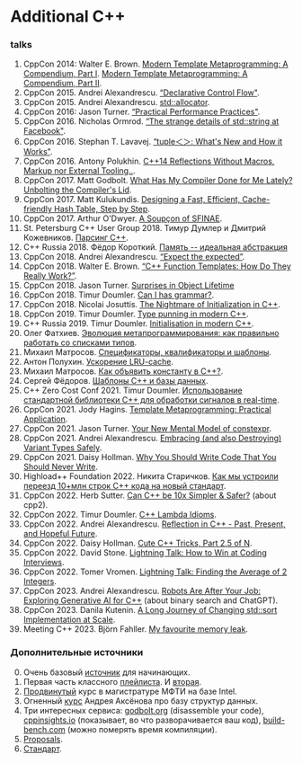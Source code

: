 # Additional C++

### talks
1. CppCon 2014: Walter E. Brown.
[Modern Template Metaprogramming: A Compendium, Part I](
https://www.youtube.com/watch?v=Am2is2QCvxY&feature=youtu.be).
[Modern Template Metaprogramming: A Compendium, Part II](
https://www.youtube.com/watch?v=a0FliKwcwXE).
2. CppCon 2015. Andrei Alexandrescu. 
[“Declarative Control Flow"](
https://www.youtube.com/watch?v=WjTrfoiB0MQ).
3. CppCon 2015. Andrei Alexandrescu.
[std::allocator](https://www.youtube.com/watch?v=LIb3L4vKZ7U).
4. CppCon 2016: Jason Turner. 
[“Practical Performance Practices"](https://www.youtube.com/watch?v=uzF4u9KgUWI&t=3212s).
5. CppCon 2016. Nicholas Ormrod.
[“The strange details of std::string at Facebook"](
https://www.youtube.com/watch?v=kPR8h4-qZdk).
6. CppCon 2016. Stephan T. Lavavej. 
[“tuple＜＞: What's New and How it Works"](
https://www.youtube.com/watch?v=JhgWFYfdIho).
7. CppCon 2016. Antony Polukhin.
[C++14 Reflections Without Macros, Markup nor External Tooling..](
https://www.youtube.com/watch?v=abdeAew3gmQ).
8. CppCon 2017. Matt Godbolt. 
[What Has My Compiler Done for Me Lately? Unbolting the Compiler's Lid](
https://www.youtube.com/watch?v=bSkpMdDe4g4).
9. CppCon 2017. Matt Kulukundis.
[Designing a Fast, Efficient, Cache-friendly Hash Table, Step by Step](
https://www.youtube.com/watch?v=ncHmEUmJZf4).
10. CppCon 2017. Arthur O'Dwyer.
[A Soupçon of SFINAE](
https://www.youtube.com/watch?v=ybaE9qlhHvw).
11. St. Petersburg C++ User Group 2018. Тимур Думлер и Дмитрий Кожевников. 
[Парсинг C++](
https://www.youtube.com/watch?v=7co2tZ4tMfs).
12. C++ Russia 2018. Фёдор Короткий. 
[Память -- идеальная абстракция](
https://www.youtube.com/watch?v=i87W3KyZgPw)
13. CppCon 2018. Andrei Alexandrescu.
[“Expect the expected”](
https://www.youtube.com/watch?v=PH4WBuE1BHI).
14. CppCon 2018. Walter E. Brown. 
[“C++ Function Templates: How Do They Really Work?”](
https://www.youtube.com/watch?v=NIDEjY5ywqU).
15. CppCon 2018. Jason Turner.
[Surprises in Object Lifetime](
https://www.youtube.com/watch?v=uQyT-5iWUow)
16. CppCon 2018. Timur Doumler.
[Can I has grammar?](
https://www.youtube.com/watch?v=tsG95Y-C14k).
17. CppCon 2018. Nicolai Josuttis.
[The Nightmare of Initialization in C++](
https://www.youtube.com/watch?v=7DTlWPgX6zs).
18. CppCon 2019. Timur Doumler.
[Type punning in modern C++](
https://www.youtube.com/watch?v=_qzMpk-22cc).
19. C++ Russia 2019. Timur Doumler.
[Initialisation in modern C++](
https://www.youtube.com/watch?v=2jJumNzcp6Y).
20. Олег Фатхиев. 
[Эволюция метапрограммирования: как правильно работать со списками типов](
https://www.youtube.com/watch?v=ZUmc45Njs9U).
21. Михаил Матросов.
[Спецификаторы, квалификаторы и шаблоны](
https://www.youtube.com/watch?v=G_jcBrrYPAs).
22. Антон Полухин.
[Ускорение LRU-cache](
https://www.youtube.com/watch?v=60XhYzkXu1M).
23. Михаил Матросов.
[Как объявить константу в C++?](
https://www.youtube.com/watch?v=GPAGiXNVED4).
24. Сергей Фёдоров.
[Шаблоны C++ и базы данных](https://www.youtube.com/watch?v=7qCtCXxpgfw).
25. C++ Zero Cost Conf 2021. Timur Doumler. 
[Использование стандартной библиотеки С++ для обработки сигналов в real-time](
https://www.youtube.com/watch?v=8GlwkWxf3hk&t=3496s).
26. CppCon 2021. Jody Hagins. 
[Template Metaprogramming: Practical Application](
https://www.youtube.com/watch?v=4YC6_77-iEY).
27. CppCon 2021. Jason Turner.
[Your New Mental Model of constexpr](
https://www.youtube.com/watch?v=MdrfPSUtMVM).
28. CppCon 2021. Andrei Alexandrescu.
[Embracing (and also Destroying) Variant Types Safely](
https://www.youtube.com/watch?v=va9I2qivBOA).
29. CppCon 2021. Daisy Hollman.
[Why You Should Write Code That You Should Never Write](
https://www.youtube.com/watch?v=15etE6WcvBY).
30. Highload++ Foundation 2022. Никита Старичков.
[Как мы устроили переезд 10+млн строк С++ кода на новый стандарт](
https://www.youtube.com/watch?v=R_HdlLuGk40).
31. CppCon 2022. Herb Sutter. 
[Can C++ be 10x Simpler & Safer?](
https://www.youtube.com/watch?v=ELeZAKCN4tY) (about cpp2).
32. CppCon 2022. Timur Doumler.
[C++ Lambda Idioms](
https://www.youtube.com/watch?v=xBAduq0RGes).
33. CppCon 2022. Andrei Alexandrescu.
[Reflection in C++ - Past, Present, and Hopeful Future](
https://www.youtube.com/watch?v=YXIVw6QFgAI).
34. CppCon 2022. Daisy Hollman.
[Cute C++ Tricks, Part 2.5 of N](
https://www.youtube.com/watch?v=gOdcNko2xc8).
35. CppCon 2022. David Stone.
[Lightning Talk: How to Win at Coding Interviews](
https://www.youtube.com/watch?v=y872bCqQ_P0&list=PLHTh1InhhwT6U_8ehqxpB7-O1KF_5WwC4&index=2).
36. CppCon 2022. Tomer Vromen.
[Lightning Talk: Finding the Average of 2 Integers](https://www.youtube.com/watch?v=rUt9xcPyKEY&list=PLHTh1InhhwT6U_8ehqxpB7-O1KF_5WwC4&index=9).
37. CppCon 2023. Andrei Alexandrescu.
[Robots Are After Your Job: Exploring Generative AI for C++](
https://www.youtube.com/watch?v=J48YTbdJNNc&list=PLHTh1InhhwT7gQEuYznhhvAYTel0qzl72&index=5) (about binary search and ChatGPT).
38. CppCon 2023. Danila Kutenin.
[A Long Journey of Changing std::sort Implementation at Scale](
https://www.youtube.com/watch?v=cMRyQkrjEeI).
39. Meeting C++ 2023. Björn Fahller.
[My favourite memory leak](
https://www.youtube.com/watch?v=LKKmPAQFNgE).

### Дополнительные источники
0. Очень базовый 
   [источник](https://www.youtube.com/channel/UCtLKO1Cb2GVNrbU7Fi0pM0w) 
   для начинающих.
1. Первая часть классного
   [плейлиста](https://www.youtube.com/playlist?list=PL4_hYwCyhAvazfCDGyS0wx_hvBmnAAf4h).
   И [вторая](https://www.youtube.com/playlist?list=PL4_hYwCyhAvYTzwME4vQoDO8ZINM5trra).
2. [Продвинутый](https://www.youtube.com/playlist?list=PL3BR09unfgcgJPQZKaacwzGmcXMtEA-19) курс
   в магистратуре МФТИ на базе Intel.
3. Огненный [курс](https://cpp-school.unigine.com/#video-lectures) Андрея Аксёнова про базу структур данных.
4. Три интересных сервиса: [godbolt.org](https://godbolt.org) (disassemble your code),
   [cppinsights.io](cppinsights.io) (показывает, во что разворачивается ваш код),
   [build-bench.com](build-bench.com) (можно померять время компиляции).
5. [Proposals](http://www.open-std.org/jtc1/sc22/wg21/docs/papers/).
6. [Стандарт](https://eel.is/c++draft/). 

